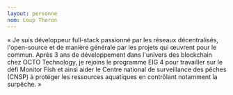 ```yaml
--- 
layout: personne 
nom: Loup Theron 
--- 
```


« Je suis développeur full-stack passionné par les réseaux décentralisés, l'open-source et de manière générale par les projets qui œuvrent pour le commun. Après 3 ans de développement dans l'univers des blockchain chez OCTO Technology, je rejoins le programme EIG 4 pour travailler sur le défi Monitor Fish et ainsi aider le Centre national de surveillance des pêches (CNSP) à protéger les ressources aquatiques en contrôlant notamment la surpêche. »
